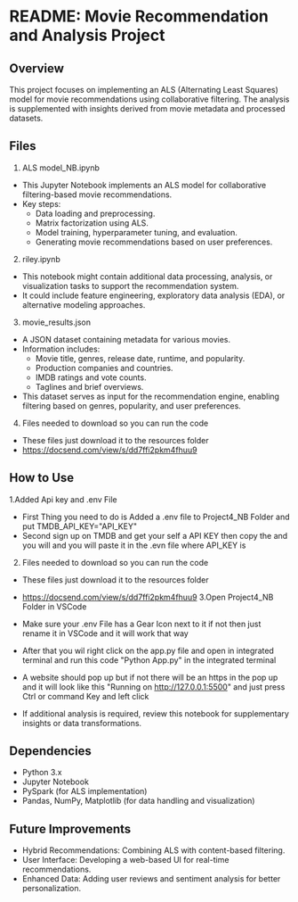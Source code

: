 # README: Movie Recommendation and Analysis Project
## Overview
This project focuses on implementing an ALS (Alternating Least Squares) model for movie recommendations using collaborative filtering. The analysis is supplemented with insights derived from movie metadata and processed datasets.

## Files
1. ALS model_NB.ipynb

* This Jupyter Notebook implements an ALS model for collaborative filtering-based movie recommendations.
* Key steps:
    * Data loading and preprocessing.
    * Matrix factorization using ALS.
    * Model training, hyperparameter tuning, and evaluation.
    * Generating movie recommendations based on user preferences.
2. riley.ipynb

* This notebook might contain additional data processing, analysis, or visualization tasks to support the recommendation system.
* It could include feature engineering, exploratory data analysis (EDA), or alternative modeling approaches.
3. movie_results.json

* A JSON dataset containing metadata for various movies.
* Information includes:
    * Movie title, genres, release date, runtime, and popularity.
    * Production companies and countries.
    * IMDB ratings and vote counts.
    * Taglines and brief overviews.
* This dataset serves as input for the recommendation engine, enabling filtering based on genres, popularity, and user preferences.
4. Files needed to download so you can run the code

* These files just download it to the resources folder
* https://docsend.com/view/s/dd7ffi2pkm4fhuu9
## How to Use
1.Added Api key and .env File

* First Thing you need to do is Added a .env file to Project4_NB Folder and put TMDB_API_KEY="API_KEY" 
* Second sign up on TMDB and get your self a API KEY then copy the and you will and you will paste it in the .evn file where API_KEY is
2. Files needed to download so you can run the code

* These files just download it to the resources folder
* https://docsend.com/view/s/dd7ffi2pkm4fhuu9
3.Open Project4_NB Folder in VSCode

* Make sure your .env File has a Gear Icon next to it if not then just rename it in VSCode and it will work that way
* After that you wil right click on the app.py file and open in integrated terminal and run this code "Python App.py" in the integrated terminal
* A website should pop up but if not there will be an https in the pop up and it will look like this "Running on http://127.0.0.1:5500" and just press Ctrl or command Key and left click 

* If additional analysis is required, review this notebook for supplementary insights or data transformations.
## Dependencies
* Python 3.x
* Jupyter Notebook
* PySpark (for ALS implementation)
* Pandas, NumPy, Matplotlib (for data handling and visualization)
## Future Improvements
* Hybrid Recommendations: Combining ALS with content-based filtering.
* User Interface: Developing a web-based UI for real-time recommendations.
* Enhanced Data: Adding user reviews and sentiment analysis for better personalization.
